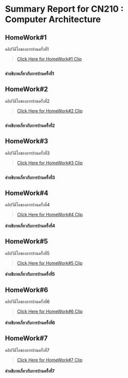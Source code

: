 # Summary Report for CN210 : Computer Architecture
## HomeWork#1
คลิปวีดีโอของการบ้านครั้งที่1
> [Click Here for HomeWork#1 Clip](https://youtu.be/37fsqcEbHfk)

<br> **คำอธิบายเกี่ยวกับการบ้านครั้งที่1**

## HomeWork#2
คลิปวีดีโอของการบ้านครั้งที่2
> [Click Here for HomeWork#2 Clip](https://youtu.be/GqOXGPJogCU)

<br> **คำอธิบายเกี่ยวกับการบ้านครั้งที่2**

## HomeWork#3
คลิปวีดีโอของการบ้านครั้งที่3
> [Click Here for HomeWork#3 Clip](https://youtu.be/lq8xdIlsqn4)

<br> **คำอธิบายเกี่ยวกับการบ้านครั้งที่3**

## HomeWork#4
คลิปวีดีโอของการบ้านครั้งที่4
>[Click Here for HomeWork#4 Clip](https://youtu.be/D0uVYcWArPU)

#### คำอธิบายเกี่ยวกับการบ้านครั้งที่4

## HomeWork#5
คลิปวีดีโอของการบ้านครั้งที่5
> [Click Here for HomeWork#5 Clip]()

#### คำอธิบายเกี่ยวกับการบ้านครั้งที่5

## HomeWork#6
คลิปวีดีโอของการบ้านครั้งที่6
> [Click Here for HomeWork#6 Clip](https://youtu.be/G1lXcVCzqzM)

#### คำอธิบายเกี่ยวกับการบ้านครั้งที่6

## HomeWork#7
คลิปวีดีโอของการบ้านครั้งที่7
> [Click Here for HomeWork#7 Clip]()

#### คำอธิบายเกี่ยวกับการบ้านครั้งที่7
